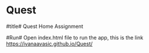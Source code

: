 # Quest
#title#
Quest Home Assignment

#Run#
Open index.html file to run the app, this is the link https://ivanaavasic.github.io/Quest/
